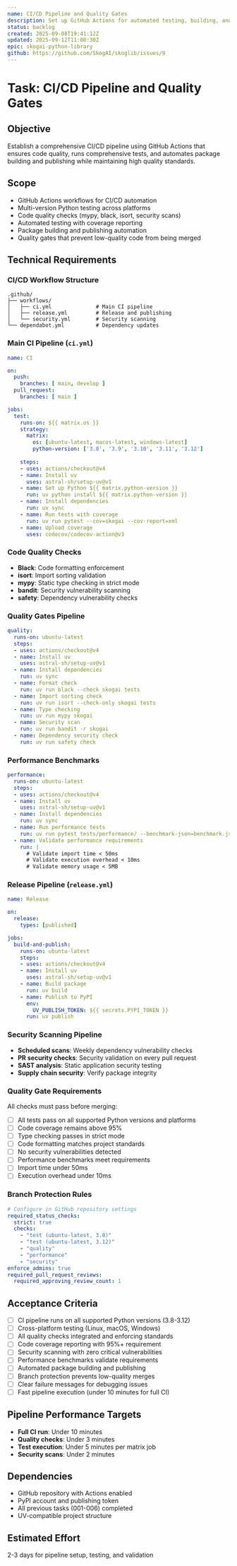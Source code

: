 ```yaml
---
name: CI/CD Pipeline and Quality Gates
description: Set up GitHub Actions for automated testing, building, and publishing with quality gates
status: backlog
created: 2025-09-08T19:41:12Z
updated: 2025-09-12T11:08:30Z
epic: skogai-python-library
github: https://github.com/SkogAI/skoglib/issues/9
---
```


# Task: CI/CD Pipeline and Quality Gates

## Objective  
Establish a comprehensive CI/CD pipeline using GitHub Actions that ensures code quality, runs comprehensive tests, and automates package building and publishing while maintaining high quality standards.

## Scope
- GitHub Actions workflows for CI/CD automation
- Multi-version Python testing across platforms
- Code quality checks (mypy, black, isort, security scans)
- Automated testing with coverage reporting
- Package building and publishing automation
- Quality gates that prevent low-quality code from being merged

## Technical Requirements

### CI/CD Workflow Structure
```
.github/
├── workflows/
│   ├── ci.yml              # Main CI pipeline
│   ├── release.yml         # Release and publishing
│   └── security.yml        # Security scanning
└── dependabot.yml          # Dependency updates
```

### Main CI Pipeline (`ci.yml`)
```yaml
name: CI

on:
  push:
    branches: [ main, develop ]
  pull_request:
    branches: [ main ]

jobs:
  test:
    runs-on: ${{ matrix.os }}
    strategy:
      matrix:
        os: [ubuntu-latest, macos-latest, windows-latest]
        python-version: ['3.8', '3.9', '3.10', '3.11', '3.12']
    
    steps:
    - uses: actions/checkout@v4
    - name: Install uv
      uses: astral-sh/setup-uv@v1
    - name: Set up Python ${{ matrix.python-version }}
      run: uv python install ${{ matrix.python-version }}
    - name: Install dependencies
      run: uv sync
    - name: Run tests with coverage
      run: uv run pytest --cov=skogai --cov-report=xml
    - name: Upload coverage
      uses: codecov/codecov-action@v3
```

### Code Quality Checks
- **Black**: Code formatting enforcement
- **isort**: Import sorting validation  
- **mypy**: Static type checking in strict mode
- **bandit**: Security vulnerability scanning
- **safety**: Dependency vulnerability checks

### Quality Gates Pipeline
```yaml
quality:
  runs-on: ubuntu-latest
  steps:
  - uses: actions/checkout@v4
  - name: Install uv
    uses: astral-sh/setup-uv@v1
  - name: Install dependencies
    run: uv sync
  - name: Format check
    run: uv run black --check skogai tests
  - name: Import sorting check  
    run: uv run isort --check-only skogai tests
  - name: Type checking
    run: uv run mypy skogai
  - name: Security scan
    run: uv run bandit -r skogai
  - name: Dependency security check
    run: uv run safety check
```

### Performance Benchmarks
```yaml
performance:
  runs-on: ubuntu-latest
  steps:
  - uses: actions/checkout@v4
  - name: Install uv
    uses: astral-sh/setup-uv@v1
  - name: Install dependencies
    run: uv sync
  - name: Run performance tests
    run: uv run pytest tests/performance/ --benchmark-json=benchmark.json
  - name: Validate performance requirements
    run: |
      # Validate import time < 50ms
      # Validate execution overhead < 10ms  
      # Validate memory usage < 5MB
```

### Release Pipeline (`release.yml`)
```yaml
name: Release

on:
  release:
    types: [published]

jobs:
  build-and-publish:
    runs-on: ubuntu-latest
    steps:
    - uses: actions/checkout@v4
    - name: Install uv
      uses: astral-sh/setup-uv@v1
    - name: Build package
      run: uv build
    - name: Publish to PyPI
      env:
        UV_PUBLISH_TOKEN: ${{ secrets.PYPI_TOKEN }}
      run: uv publish
```

### Security Scanning Pipeline
- **Scheduled scans**: Weekly dependency vulnerability checks
- **PR security checks**: Security validation on every pull request
- **SAST analysis**: Static application security testing
- **Supply chain security**: Verify package integrity

### Quality Gate Requirements
All checks must pass before merging:
- [ ] All tests pass on all supported Python versions and platforms
- [ ] Code coverage remains above 95%
- [ ] Type checking passes in strict mode
- [ ] Code formatting matches project standards
- [ ] No security vulnerabilities detected
- [ ] Performance benchmarks meet requirements
- [ ] Import time under 50ms
- [ ] Execution overhead under 10ms

### Branch Protection Rules
```yaml
# Configure in GitHub repository settings
required_status_checks:
  strict: true
  checks:
    - "test (ubuntu-latest, 3.8)"
    - "test (ubuntu-latest, 3.12)" 
    - "quality"
    - "performance"
    - "security"
enforce_admins: true
required_pull_request_reviews:
  required_approving_review_count: 1
```

## Acceptance Criteria
- [ ] CI pipeline runs on all supported Python versions (3.8-3.12)
- [ ] Cross-platform testing (Linux, macOS, Windows)
- [ ] All quality checks integrated and enforcing standards
- [ ] Code coverage reporting with 95%+ requirement
- [ ] Security scanning with zero critical vulnerabilities
- [ ] Performance benchmarks validate requirements
- [ ] Automated package building and publishing
- [ ] Branch protection prevents low-quality merges
- [ ] Clear failure messages for debugging issues
- [ ] Fast pipeline execution (under 10 minutes for full CI)

## Pipeline Performance Targets
- **Full CI run**: Under 10 minutes
- **Quality checks**: Under 3 minutes
- **Test execution**: Under 5 minutes per matrix job
- **Security scans**: Under 2 minutes

## Dependencies
- GitHub repository with Actions enabled
- PyPI account and publishing token
- All previous tasks (001-006) completed
- UV-compatible project structure

## Estimated Effort
2-3 days for pipeline setup, testing, and validation